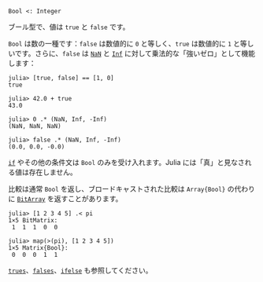 ```
Bool <: Integer
```

ブール型で、値は `true` と `false` です。

`Bool` は数の一種です：`false` は数値的に `0` と等しく、`true` は数値的に `1` と等しいです。さらに、`false` は [`NaN`](@ref) と [`Inf`](@ref) に対して乗法的な「強いゼロ」として機能します：

```jldoctest
julia> [true, false] == [1, 0]
true

julia> 42.0 + true
43.0

julia> 0 .* (NaN, Inf, -Inf)
(NaN, NaN, NaN)

julia> false .* (NaN, Inf, -Inf)
(0.0, 0.0, -0.0)
```

[`if`](@ref) やその他の条件文は `Bool` のみを受け入れます。Julia には「真」と見なされる値は存在しません。

比較は通常 `Bool` を返し、ブロードキャストされた比較は `Array{Bool}` の代わりに [`BitArray`](@ref) を返すことがあります。

```jldoctest
julia> [1 2 3 4 5] .< pi
1×5 BitMatrix:
 1  1  1  0  0

julia> map(>(pi), [1 2 3 4 5])
1×5 Matrix{Bool}:
 0  0  0  1  1
```

[`trues`](@ref)、[`falses`](@ref)、[`ifelse`](@ref) も参照してください。
